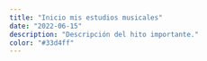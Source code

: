 ```yaml
---
title: "Inicio mis estudios musicales"
date: "2022-06-15"
description: "Descripción del hito importante."
color: "#33d4ff"
---
```

